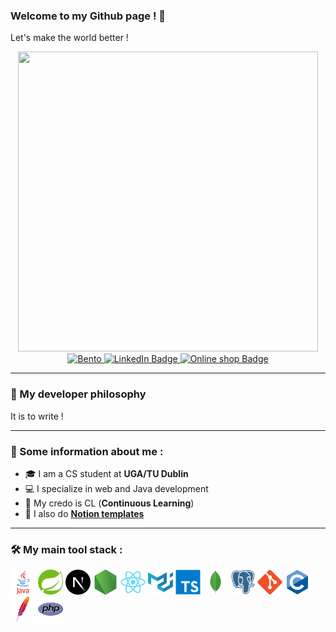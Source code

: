 ### Welcome to my Github page ! 👋

Let's make the world better ! 

<div id="header" align="center">
  <img src="https://giphy.com/embed/5dYiWM1Pm8HMLHVG0Z" width="480" height="480" class="giphy-embed" allowFullScreen/>
  <div id="badges">
     <a href="https://bento.me/arnaud-endignous">
      <img src="https://img.shields.io/badge/Bento-brown?style=for-the-badge&logo=bento&logoColor=white" alt="Bento"/>
    </a>
    <a href="https://www.linkedin.com/in/arnaud-endignous/">
      <img src="https://img.shields.io/badge/LinkedIn-blue?style=for-the-badge&logo=linkedin&logoColor=white" alt="LinkedIn Badge"/>
    </a>
    <a href="https://notionland.podia.com/">
      <img src="https://img.shields.io/badge/Boutique_Notion-brown?style=for-the-badge&logo=notion&logoColor=white" alt="Online shop Badge"/>
    </a>
  </div>
</div>


---

### 💭 My developer philosophy

It is to write !

---

### :pushpin: Some information about me :

- :mortar_board: I am a CS student at **UGA/TU Dublin**
- 💻 I specialize in web and Java development
- 🧠 My credo is CL (**Continuous Learning**)
- 💼 I also do **<a href="https://app.podia.com/editor/pages/10805871/edit">Notion templates</a>**

---

### :hammer_and_wrench: My main tool stack :

<div id="tools">
  <img src="https://github.com/devicons/devicon/blob/master/icons/java/java-original-wordmark.svg" title="Java" alt="Java" width="40" height="40"/>
  <img src="https://github.com/devicons/devicon/blob/master/icons/spring/spring-original.svg" title="Java Spring" alt="Java Spring" width="40" height="40"/>
  <img src="https://github.com/devicons/devicon/blob/master/icons/nextjs/nextjs-original.svg" title="NextJs" alt="NextJs" width="40" height="40"/>
  <img src="https://github.com/devicons/devicon/blob/master/icons/nodejs/nodejs-original.svg" title="NodeJs" alt="NodeJs" width="40" height="40"/>  
  <img src="https://github.com/devicons/devicon/blob/master/icons/react/react-original.svg" title="React" alt="React" width="40" height="40"/>
  <img src="https://github.com/devicons/devicon/blob/master/icons/materialui/materialui-original.svg" title="MUI" alt="MUI" width="40" height="40"/>
  <img src="https://github.com/devicons/devicon/blob/master/icons/typescript/typescript-original.svg" title="Typescript" alt="Typescript" width="40" height="40"/>  
  <img src="https://github.com/devicons/devicon/blob/master/icons/mongodb/mongodb-original.svg" title="MongoDb" alt="MongoDb" width="40" height="40"/>  
  <img src="https://github.com/devicons/devicon/blob/master/icons/postgresql/postgresql-plain.svg" title="PostgreSQL" alt="PostgreSQL" width="40" height="40"/>  
  <img src="https://github.com/devicons/devicon/blob/master/icons/git/git-plain.svg" title="Git" alt="Git" width="40" height="40"/>  
  <img src="https://github.com/devicons/devicon/blob/master/icons/c/c-original.svg" title="Git" alt="Git" width="40" height="40"/>  
  <img src="https://github.com/devicons/devicon/blob/master/icons/apache/apache-original.svg" title="Apache" alt="Apache" width="40" height="40"/>  
  <img src="https://github.com/devicons/devicon/blob/master/icons/php/php-original.svg" title="Apache" alt="Apache" width="40" height="40"/>  
</div>

<!--
**Piryth/Piryth** is a ✨ _special_ ✨ repository because its `README.md` (this file) appears on your GitHub profile.

Here are some ideas to get you started:

- 🔭 I’m currently working on ...
- 🌱 I’m currently learning ...
- 👯 I’m looking to collaborate on ...
- 🤔 I’m looking for help with ...
- 💬 Ask me about ...
- 📫 How to reach me: ...
- 😄 Pronouns: ...
- ⚡ Fun fact: ...
-->
